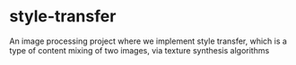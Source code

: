 # style-transfer
An image processing project where we implement style transfer, which is a type of content mixing of two images, via texture synthesis algorithms
